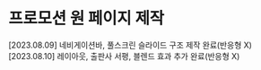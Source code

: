 # 프로모션 원 페이지 제작
[2023.08.09] 네비게이션바, 풀스크린 슬라이드 구조 제작 완료(반응형 X)<br>
[2023.08.10] 레이아웃, 출판사 서평, 블렌드 효과 추가 완료(반응형 X)<br>
